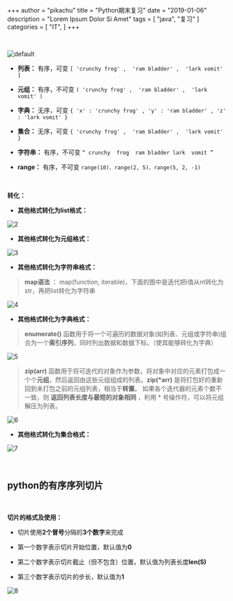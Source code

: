 +++
author = "pikachu"
title = "Python期末复习"
date = "2019-01-06"
description = "Lorem Ipsum Dolor Si Amet"
tags = [
    "java",
	"复习"
]
categories = [
    "IT",
]
+++


&nbsp;

![default](https://user-images.githubusercontent.com/38284818/50725805-526c8900-113e-11e9-9a4e-1f154620b12f.JPG)

- **列表：** 有序，可变
`[ 'crunchy frog' ,  'ram bladder' ,  'lark vomit' ]`

- **元组：** 有序，不可变
`( 'crunchy frog' ,  'ram bladder' ,  'lark vomit' )`

- **字典：** 无序，可变
`{ 'x' : 'crunchy frog' , 'y' : 'ram bladder' , 'z' : 'lark vomit' }`

- **集合：** 无序，可变
`{ 'crunchy frog' ,  'ram bladder' ,  'lark vomit' }`

- **字符串：** 有序，不可变
`“ crunchy  frog  ram bladder lark  vomit ”`

- **range：** 有序，不可变
`range(10)、range(2, 5)、range(5, 2, -1)`

&nbsp;

**转化：**

- **其他格式转化为list格式：**

![2](https://user-images.githubusercontent.com/38284818/50725829-171e8a00-113f-11e9-9506-78d0719e32bc.png)

- **其他格式转化为元组格式：**

![3](https://user-images.githubusercontent.com/38284818/50725848-695fab00-113f-11e9-9a84-816394eebdb1.png)

- **其他格式转化为字符串格式：** 

> **map语法** ： map(function, iterable)，下面的图中是迭代把i值从nt转化为str，再把list转化为字符串

![4](https://user-images.githubusercontent.com/38284818/50725852-7b414e00-113f-11e9-9e5c-d5b3529aa7ff.png)

- **其他格式转化为字典格式：**

> **enumerate()** 函数用于将一个可遍历的数据对象(如列表、元组或字符串)组合为一个**索引序列**，同时列出数据和数据下标。（使其能够转化为字典）

![5](https://user-images.githubusercontent.com/38284818/50725862-ae83dd00-113f-11e9-9c27-7704f0995834.png)

> **zip(arr)** 函数用于将可迭代的对象作为参数，将对象中对应的元素打包成一个个**元组**，然后返回由这些元组组成的列表。<b>zip(*arr)</b> 是将打包好的重新回到未打包之前的元组列表，相当于**转置**。
如果各个迭代器的元素个数不一致，则 **返回列表长度与最短的对象相同** ，利用 * 号操作符，可以将元组解压为列表。

![6](https://user-images.githubusercontent.com/38284818/50726315-44226b00-1146-11e9-9e2f-c1e1b0483984.png)

- **其他格式转化为集合格式：**

![7](https://user-images.githubusercontent.com/38284818/50726406-957f2a00-1147-11e9-8782-4c4437d10c39.png)

&nbsp;
&nbsp;

## python的有序序列切片

&nbsp;

**切片的格式及使用：**

- 切片使用**2个冒号**分隔的**3个数字**来完成

- 第一个数字表示切片开始位置，默认值为**0**

- 第二个数字表示切片截止（但不包含）位置，默认值为列表长度**len(S)**

- 第三个数字表示切片的步长，默认值为**1**

![8](https://user-images.githubusercontent.com/38284818/50726650-168bf080-114b-11e9-96b4-b7eacacbd591.png)

